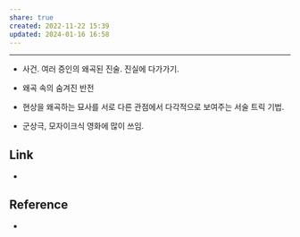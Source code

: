 ```yaml
---  
share: true  
created: 2022-11-22 15:39  
updated: 2024-01-16 16:58  
---  
```

  
---  
  
- 사건. 여러 증인의 왜곡된 진술. 진실에 다가가기.  
- 왜곡 속의 숨겨진 반전  
  
- 현상을 왜곡하는 묘사를 서로 다른 관점에서 다각적으로 보여주는 서술 트릭 기법.  
- 군상극, 모자이크식 영화에 많이 쓰임.  
  
  
## Link  
-   
  
  
## Reference  
- 